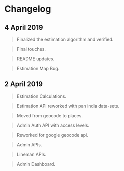 # Changelog

## 4 April 2019

> Finalized the estimation algorithm and verified.

> Final touches.

> README updates.

> Estimation Map Bug.

## 2 April 2019

> Estimation Calculations.

> Estimation API reworked with pan india data-sets.

> Moved from geocode to places.

> Admin Auth API with access levels.

> Reworked for google geocode api.

> Admin APIs.

> Lineman APIs.

> Admin Dashboard.
